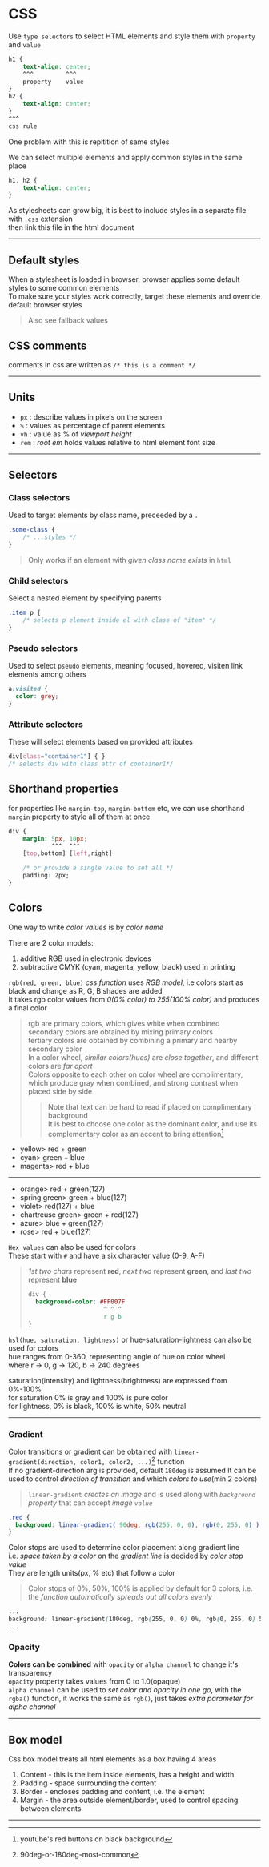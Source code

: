 # CSS

Use `type selectors` to select HTML elements and style them with `property` and `value`

```css
h1 {
    text-align: center;
    ^^^         ^^^
    property    value
}
h2 {
    text-align: center;
}
^^^
css rule
```

One problem with this is repitition of same styles

We can select multiple elements and apply common styles in the same place

```css
h1, h2 {
    text-align: center;
}
```

As stylesheets can grow big, it is best to include styles in a separate file with `.css` extension\
then link this file in the html document

___

## Default styles

When a stylesheet is loaded in browser, browser applies some default styles to some common elements\
To make sure your styles work correctly, target these elements and override default browser styles
> Also see fallback values

## CSS comments

comments in css are written as `/* this is a comment */`
___

## Units

- `px` : describe values in pixels on the screen
- `%` : values as percentage of parent elements
- `vh` : value as % of _viewport height_
- `rem` : _root em_ holds values relative to html element font size

___

## Selectors

### Class selectors

Used to target elements by class name, preceeded by a `.`

```css
.some-class {
    /* ...styles */
}
```

> Only works if an element with _given class name exists_ in `html`

### Child selectors

Select a nested element by specifying parents

```css
.item p {
    /* selects p element inside el with class of "item" */
}
```

### Pseudo selectors

Used to select `pseudo` elements, meaning focused, hovered, visiten link elements among others

```css
a:visited {
  color: grey;
}
```

### Attribute selectors

These will select elements based on provided attributes

```css
div[class="container1"] { }
/* selects div with class attr of container1*/
```

## Shorthand properties

for properties like `margin-top`, `margin-bottom` etc, we can use shorthand `margin` property to style all of them at once

```css
div {
    margin: 5px, 10px;
            ^^^  ^^^
    [top,bottom] [left,right]

    /* or provide a single value to set all */
    padding: 2px;
}
```

## Colors

One way to write _color values_ is by _color name_

There are 2 color models:

1. additive RGB used in electronic devices
2. subtractive CMYK (cyan, magenta, yellow, black) used in printing

`rgb(red, green, blue)` _css function_ uses _RGB model_, i.e colors start as black and change as R, G, B shades are added\
It takes rgb color values from _0(0% color) to 255(100% color)_ and produces a final color

> rgb are primary colors, which gives white when combined\
secondary colors are obtained by mixing primary colors\
tertiary colors are obtained by combining a primary and nearby secondary color\
In a color wheel, _similar colors(hues)_ are _close together_, and different colors are _far apart_\
Colors opposite to each other on color wheel are complimentary, which produce gray when combined, and strong contrast when placed side by side
>> Note that text can be hard to read if placed on complimentary background\
It is best to choose one color as the dominant color, and use its complementary color as an accent to bring attention[^example]

- yellow> red + green
- cyan> green + blue
- magenta> red + blue

___

- orange> red + green(127)
- spring green> green + blue(127)
- violet> red(127) + blue
- chartreuse green> green + red(127)
- azure> blue + green(127)
- rose> red + blue(127)

`Hex values` can also be used for colors\
These start with `#` and have a six character value (0-9, A-F)
> _1st two chars_ represent __red__, _next two_ represent __green__, and _last two_ represent __blue__
>
> ```css
> div {
>   background-color: #FF007F
>                      ^ ^ ^
>                      r g b
> }
> ```

`hsl(hue, saturation, lightness)` or hue-saturation-lightness can also be used for colors\
hue ranges from 0-360, representing angle of hue on color wheel\
where r -> 0, g -> 120, b -> 240 degrees

saturation(intensity) and lightness(brightness) are expressed from 0%-100%\
for saturation 0% is gray and 100% is pure color\
for lightness, 0% is black, 100% is white, 50% neutral

___

### Gradient

Color transitions or gradient can be obtained with `linear-gradient(direction, color1, color2, ...)`[^g-dir] function\
If no gradient-direction arg is provided, default `180deg` is assumed
It can be used to control _direction of transition_ and which _colors to use_(min 2 colors)
> `linear-gradient` _creates an image_ and is used along with _`background` property_ that can accept _image `value`_

```css
.red {
  background: linear-gradient( 90deg, rgb(255, 0, 0), rgb(0, 255, 0) );
}
```

Color stops are used to determine color placement along gradient line\
i.e. _space taken by a color_ on the _gradient line_ is decided by _color stop value_\
They are length units(px, % etc) that follow a color
> Color stops of 0%, 50%, 100% is applied by default for 3 colors, i.e. the _function automatically spreads out all colors evenly_

```css
...
background: linear-gradient(180deg, rgb(255, 0, 0) 0%, rgb(0, 255, 0) 50%, rgb(0, 0, 255) 100%);
...
```

### Opacity

__Colors can be combined__ with `opacity` or `alpha channel` to change it's transparency\
`opacity` property takes values from 0 to 1.0(opaque)\
`alpha channel` can be used to _set color and opacity in one go_, with the `rgba()` function, it works the same as `rgb()`, just takes _extra parameter for alpha channel_
___

## Box model

Css box model treats all html elements as a box having 4 areas

1. Content - this is the item inside elements, has a height and width
2. Padding - space surrounding the content
3. Border - encloses padding and content, i.e. the element
4. Margin - the area outside element/border, used to control spacing between elements

___

[^example]: youtube's red buttons on black background

[^g-dir]: 90deg-or-180deg-most-common
